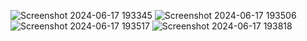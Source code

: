 ![Screenshot 2024-06-17 193345](https://github.com/gwyneth-pena/plan-it-todo-list/assets/67899321/94e31bf4-bd8f-468c-9699-f65931533a66)
![Screenshot 2024-06-17 193506](https://github.com/gwyneth-pena/plan-it-todo-list/assets/67899321/3d0c8b31-58af-4212-8113-5c272b10839e)
![Screenshot 2024-06-17 193517](https://github.com/gwyneth-pena/plan-it-todo-list/assets/67899321/7cd982f0-8124-44c9-b801-f50fc8df9023)
![Screenshot 2024-06-17 193818](https://github.com/gwyneth-pena/plan-it-todo-list/assets/67899321/a5c56f5b-16ed-490e-bf42-3505f076dc53)


